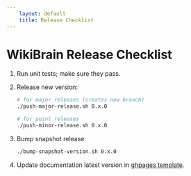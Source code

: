 ```yaml
---
    layout: default
    title: Release Checklist
---
```

# WikiBrain Release Checklist

 1. Run unit tests; make sure they pass.
 2. Release new version: 

    ```bash
    # for major releases (creates new branch)
    ./push-major-release.sh 0.x.0
    
    # for point releases
    ./push-minor-release.sh 0.x.0
    ```

 3. Bump snapshot release:
          
    ```bash
    ./bump-snapshot-version.sh 0.x.0
    ```

 4. Update documentation latest version in [ghpages template](https://github.com/shilad/wikibrain/edit/gh-pages/_config.yml).     